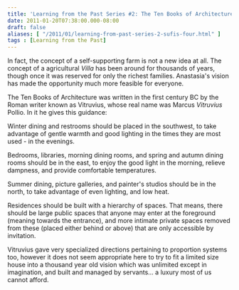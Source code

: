 ```yaml
---
title: 'Learning from the Past Series #2: The Ten Books of Architecture by Vitruvius'
date: 2011-01-20T07:38:00.000-08:00
draft: false
aliases: [ "/2011/01/learning-from-past-series-2-sufis-four.html" ]
tags : [Learning from the Past]
---
```


In fact, the concept of a self-supporting farm is not a new idea at all. The concept of a agricultural _Villa_ has been around for thousands of years, though once it was reserved for only the richest families. Anastasia's vision has made the opportunity much more feasible for everyone.  
  
The Ten Books of Architecture was written in the first century BC by the Roman writer known as Vitruvius, whose real name was Marcus _Vitruvius_ Pollio. In it he gives this guidance:  
  
  
Winter dining and restrooms should be placed in the southwest, to take advantage of gentle warmth and good lighting in the times they are most used - in the evenings.  
  
Bedrooms, libraries, morning dining rooms, and spring and autumn dining rooms should be in the east, to enjoy the good light in the morning, relieve dampness, and provide comfortable temperatures.  
  
Summer dining, picture galleries, and painter's studios should be in the north, to take advantage of even lighting, and low heat.  
  
Residences should be built with a hierarchy of spaces. That means, there should be large public spaces that anyone may enter at the foreground (meaning towards the entrance), and more intimate private spaces removed from these (placed either behind or above) that are only accessible by invitation.  
  
Vitruvius gave very specialized directions pertaining to proportion systems too, however it does not seem appropriate here to try to fit a limited size house into a thousand year old vision which was unlimited except in imagination, and built and managed by servants... a luxury most of us cannot afford.